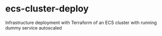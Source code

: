 # ecs-cluster-deploy
Infrastructure deployment with Terraform of an ECS cluster with running dummy service autoscaled
